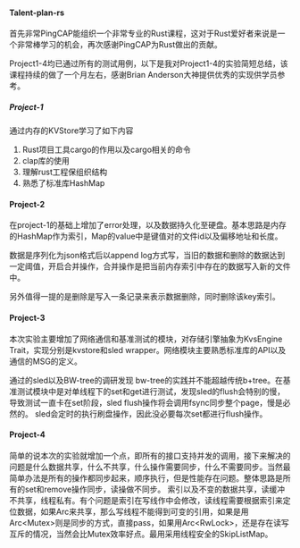#### Talent-plan-rs
首先非常PingCAP能组织一个非常专业的Rust课程，这对于Rust爱好者来说是一个非常棒学习的机会，再次感谢PingCAP为Rust做出的贡献。

Project1-4均已通过所有的测试用例，以下是我对Project1-4的实验简短总结，该课程持续的做了一个月左右，感谢Brian Anderson大神提供优秀的实现供学员参考。

#####  Project-1
通过内存的KVStore学习了如下内容
1. Rust项目工具cargo的作用以及cargo相关的命令
2. clap库的使用
3. 理解rust工程保组织结构
3. 熟悉了标准库HashMap

#### Project-2
在project-1的基础上增加了error处理，以及数据持久化至硬盘。基本思路是内存的HashMap作为索引，Map的value中是键值对的文件id以及偏移地址和长度。

数据是序列化为json格式后以append log方式写，当旧的数据和删除的数据达到一定阈值，开启合并操作，合并操作是把当前内存索引中存在的数据写入新的文件中。

另外值得一提的是删除是写入一条记录来表示数据删除，同时删除该key索引。

#### Project-3
本次实验主要增加了网络通信和基准测试的模块，对存储引擎抽象为KvsEngine Trait，实现分别是kvstore和sled wrapper。网络模块主要熟悉标准库的API以及通信的MSG的定义。

通过的sled以及BW-tree的调研发现 bw-tree的实践并不能超越传统b+tree。在基准测试模块中是对单线程下的set和get进行测试，发现sled的flush会特别的慢，导致测试一直卡在set阶段，sled flush操作将会调用fsync同步整个page，慢是必然的。 sled会定时的执行刷盘操作，因此没必要每次set都进行flush操作。

#### Project-4
简单的说本次的实验就增加一个点，即所有的接口支持并发的调用，接下来解决的问题是什么数据共享，什么不共享，什么操作需要同步，什么不需要同步。当然最简单办法是所有的操作都同步起来，顺序执行，但是性能存在问题。整体思路是所有的set和remove操作同步，读操做不同步。
索引以及不变的数据共享，读缓冲不共享，线程私有。有个问题是索引在写线作中会修改，读线程需要根据索引来定位数据，如果Arc<HashMap>来共享，那么写线程不能得到可变的引用，如果是用Arc<Mutex<HashMap>>则是同步的方式，直接pass，如果用Arc<RwLock<HashMap>>，还是存在读写互斥的情况，当然会比Mutex效率好点。最用采用线程安全的SkipListMap。